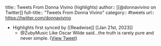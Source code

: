 title:: Tweets From Donna Vivino (highlights)
author:: [[@donnavivino on Twitter]]
full-title:: "Tweets From Donna Vivino"
category:: #tweets
url:: https://twitter.com/donnavivino

- Highlights first synced by [[Readwise]] [[Jan 21st, 2023]]
	- @ZubyMusic Like Oscar Wilde said...the truth is rarely pure and never simple. ([View Tweet](https://twitter.com/donnavivino/status/1616599332316225536))